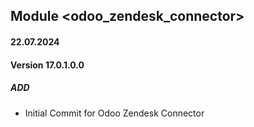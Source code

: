 ## Module <odoo_zendesk_connector>
#### 22.07.2024
#### Version 17.0.1.0.0
##### ADD
- Initial Commit for Odoo Zendesk Connector
